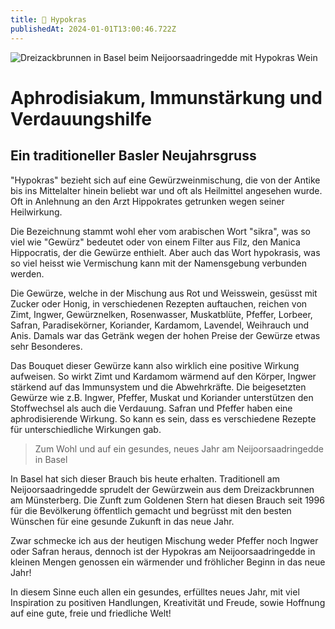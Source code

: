 ```yaml
---
title: 🍷 Hypokras
publishedAt: 2024-01-01T13:00:46.722Z
---
```

![Dreizackbrunnen in Basel beim Neijoorsaadringedde mit Hypokras Wein](/images/20_hypokras.webp "Dreizackbrunnen in Basel beim Neijoorsaadringedde mit Hypokras Wein")

# Aphrodisiakum, Immunstärkung und Verdauungshilfe

## Ein traditioneller Basler Neujahrsgruss

"Hypokras" bezieht sich auf eine Gewürzweinmischung, die von der Antike bis ins Mittelalter hinein beliebt war und oft als Heilmittel angesehen wurde. Oft in Anlehnung an den Arzt Hippokrates getrunken wegen seiner Heilwirkung. 

Die Bezeichnung stammt wohl eher vom arabischen Wort "sikra", was so viel wie "Gewürz" bedeutet oder von einem Filter aus Filz, den Manica Hippocratis, der die Gewürze enthielt. Aber auch das Wort hypokrasis, was so viel heisst wie Vermischung kann mit der Namensgebung verbunden werden.

Die Gewürze, welche in der Mischung aus Rot und Weisswein, gesüsst mit Zucker oder Honig, in verschiedenen Rezepten auftauchen, reichen von Zimt, Ingwer, Gewürznelken, Rosenwasser, Muskatblüte, Pfeffer, Lorbeer, Safran, Paradisekörner, Koriander, Kardamom, Lavendel, Weihrauch und Anis. Damals war das Getränk wegen der hohen Preise der Gewürze etwas sehr Besonderes. 

Das Bouquet dieser Gewürze kann also wirklich eine positive Wirkung aufweisen. So wirkt Zimt und Kardamom wärmend auf den Körper, Ingwer stärkend auf das Immunsystem und die Abwehrkräfte. Die beigesetzten Gewürze wie z.B. Ingwer, Pfeffer, Muskat und Koriander unterstützen den Stoffwechsel als auch die Verdauung. Safran und Pfeffer haben eine aphrodisierende Wirkung. So kann es sein, dass es verschiedene Rezepte für unterschiedliche Wirkungen gab. 

> Zum Wohl und auf ein gesundes, neues Jahr am Neijoorsaadringedde in Basel

In Basel hat sich dieser Brauch bis heute erhalten. Traditionell am Neijoorsaadringedde sprudelt der Gewürzwein aus dem Dreizackbrunnen am Münsterberg. Die Zunft zum Goldenen Stern hat diesen Brauch seit 1996 für die Bevölkerung öffentlich gemacht und begrüsst mit den besten Wünschen für eine gesunde Zukunft in das neue Jahr.

Zwar schmecke ich aus der heutigen Mischung weder Pfeffer noch Ingwer oder Safran heraus, dennoch ist der Hypokras am Neijoorsaadringedde in kleinen Mengen genossen ein wärmender und fröhlicher Beginn in das neue Jahr!

In diesem Sinne euch allen ein gesundes, erfülltes neues Jahr, mit viel Inspiration zu positiven Handlungen, Kreativität und Freude, sowie Hoffnung auf eine gute, freie und friedliche Welt!
